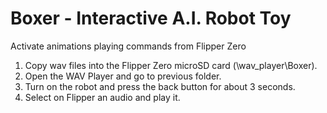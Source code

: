 # Boxer - Interactive A.I. Robot Toy
Activate animations playing commands from Flipper Zero

1. Copy wav files into the Flipper Zero microSD card (\wav_player\Boxer).
2. Open the WAV Player and go to previous folder.
3. Turn on the robot and press the back button for about 3 seconds.
4. Select on Flipper an audio and play it.
